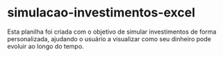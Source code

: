 # simulacao-investimentos-excel
Esta planilha foi criada com o objetivo de simular investimentos de forma personalizada, ajudando o usuário a visualizar como seu dinheiro pode evoluir ao longo do tempo. 
